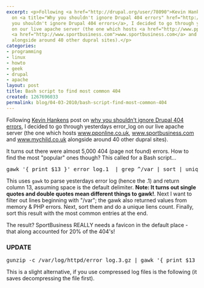 ```yaml
---
excerpt: <p>Following <a href="http://drupal.org/user/78090">Kevin Hankens</a> post
  on <a title="Why you shouldn't ignore Drupal 404 errors" href="http://kevinhankens.com/content/danger-q-1-or-why-you-shouldnt-ignore-drupal-404-errors">why
  you shouldn't ignore Drupal 404 errors</a>, I decided to go through yesterdays error_log
  on our live apache server (the one which hosts <a href="http://www.pponline.co.uk">www.pponline.co.uk</a>,
  <a href="http://www.sportbusiness.com">www.sportbusiness.com</a> and <a href="http://www.mychild.co.uk">www.mychild.co.uk</a>
  alongside around 40 other dupral sites).</p>
categories:
- programming
- linux
- howto
- geek
- drupal
- apache
layout: post
title: Bash script to find most common 404
created: 1267696033
permalink: blog/04-03-2010/bash-script-find-most-common-404
---
```

<p>Following <a href="http://drupal.org/user/78090">Kevin Hankens</a> post on <a title="Why you shouldn't ignore Drupal 404 errors" href="http://kevinhankens.com/content/danger-q-1-or-why-you-shouldnt-ignore-drupal-404-errors">why you shouldn't ignore Drupal 404 errors</a>, I decided to go through yesterdays error_log on our live apache server (the one which hosts <a href="http://www.pponline.co.uk">www.pponline.co.uk</a>, <a href="http://www.sportbusiness.com">www.sportbusiness.com</a> and <a href="http://www.mychild.co.uk">www.mychild.co.uk</a> alongside around 40 other dupral sites).</p>
<p>It turns out there were almost 5,000 404 (page not found) errors. How to find the most &quot;popular&quot; ones though? This called for a Bash script&hellip;</p>
<!-- break -->
<div style="clear:both"><pre language="bash">
gawk '{ print $13 }' error_log.1  | grep ^/var | sort | uniq -c | sort -n
</pre></div>
<p>This uses <code>gawk</code> to parse yesterdays error log (hence the .1) and return column 13, assuming space is the default delimiter. <strong>Note: It turns out single quotes and double quotes mean different things to gawk!</strong>. Next I want to filter out lines beginning with &quot;/var&quot;; the gawk also returned values from memory &amp; PHP errors. Next, sort them and do a unique liens count. Finally, sort this result with the most common entries at the end.</p>
<p>The result? SportBusiness REALLY needs a favicon in the default place - that along accounted for 20% of the 404's!</p>
<h3>UPDATE</h3>
<pre language="bash">
gunzip -c /var/log/httpd/error_log.3.gz | gawk '{ print $13 }' | grep ^/var | sort | uniq -c | sort -n
</pre>
<p>This is a slight alternative, if you use compressed log files is the following (it saves decompressing the file first).</p>
